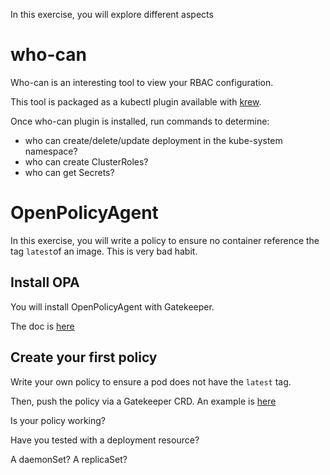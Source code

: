 
In this exercise, you will explore different aspects 

# who-can

Who-can is an interesting tool to view your RBAC configuration.

This tool is packaged as a kubectl plugin available with [krew](https://github.com/kubernetes-sigs/krew).

Once who-can plugin is installed, run commands to determine:
* who can create/delete/update deployment in the kube-system namespace?
* who can create ClusterRoles?
* who can get Secrets?

# OpenPolicyAgent

In this exercise, you will write a policy to ensure no container reference the tag `latest`of an image.
This is very bad habit.

## Install OPA

You will install OpenPolicyAgent with Gatekeeper.


The doc is [here](https://open-policy-agent.github.io/gatekeeper/website/docs/install/)

## Create your first policy

Write your own policy to ensure a pod does not have the `latest` tag.

Then, push the policy via a Gatekeeper CRD.
An example is [here](https://github.com/open-policy-agent/gatekeeper/blob/master/example/templates/k8srequiredlabels_template.yaml)


Is your policy working?

Have you tested with a deployment resource? 

A daemonSet? A replicaSet?
